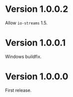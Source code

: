# Version 1.0.0.2
Allow `io-streams` 1.5.

# Version 1.0.0.1

Windows buildfix.

# Version 1.0.0.0

First release.
